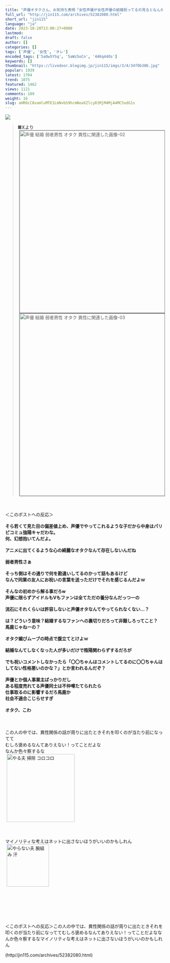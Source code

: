 ```yaml
---
title: "声優オタクさん、お気持ち表明「女性声優が女性声優の結婚祝ってるの見るとなんか無性に腹が立つ、所詮そっち側ねって感じ」 "
full_url: "http://jin115.com/archives/52382080.html"
short_url: "jin115"
language: "ja"
date: 2023-10-20T13:00:27+0900
lastmod: 
draft: false
author: []
categories: []
tags: ['声優', '女性', 'オレ']
encoded_tags: ['5aOw5YSq', '5aWz5oCn', '44Kq44Os']
keywords: []
thumbnail: "https://livedoor.blogimg.jp/jin115/imgs/3/4/34f0b386.jpg"
popular: 1939
latest: 1704
trend: 1075
featured: 1462
views: 1121
comments: 189
weight: 16
slug: aHR0cC8vamluMTE1LmNvbS9hcmNoaXZlcy81MjM4MjA4MC5odG1s
---
```


![](https://livedoor.blogimg.jp/jin115/imgs/3/4/34f0b386.jpg)

<div><a name='more'></a> <blockquote><b>■Xより</b><br> <img src='https//livedoor.blogimg.jp/jin115/imgs/c/9/c91dd463.jpg' width='582' border='1' hspace='5' class='pict' alt='声優 結婚 弱者男性 オタク 異性に関連した画像-02'><br> <img src='https//livedoor.blogimg.jp/jin115/imgs/9/3/9332e391.jpg' width='582' border='1' hspace='5' class='pict' alt='声優 結婚 弱者男性 オタク 異性に関連した画像-03'></blockquote><br> <br> ＜このポストへの反応＞<br> <br> <b>そら若くて見た目の偏差値上め、声優でやってこれるような子だから中身はパリピコミュ強陽キャだわな。<br> 何、幻想抱いてんだよ。</b><br> <br> <b>アニメに出てくるような心の綺麗なオタクなんて存在しないんだね</b><br> <br> <b>弱者男性さぁ</b><br> <br> <b>そっち側はその通りで何を勘違いしてるのかって話もあるけど<br> なんで同業の友人にお祝いの言葉を送っただけでそれを感じるんだよｗ</b><br> <br> <b>そんなの初めから解る事だろw<br> 声優に限らずアイドルもVもファンは全てただの養分なんだっつーの</b><br> <br> <b>流石にそれくらいは許容しないと声優オタなんてやってられなくない…？ </b><br> <br> <b>は？どういう意味？結婚するなファンへの裏切りだろって非難しろってこと？<br> 馬鹿じゃねーの？</b><br> <br> <b>オタク媚びムーブの時点で腹立てとけよｗ</b><br> <br> <b>結婚なんてしなくなった人が多いだけで陰陽関わらずするだろが</b><br> <br> <b>でも祝いコメントしなかったら「〇〇ちゃんはコメントしてるのに〇〇ちゃんはしてない性格悪いのかな？」とか言われるんだぞ？</b><br> <br> <b>声優とか個人事業主ばっかりだし<br> ある程度売れてる声優同士は不仲噂たてられたら<br> 仕事取るのに影響するだろ馬鹿か<br> 社会不適合こじらせすぎ</b><br> <br> <b>オタク、こわ</b><br> <br> <br> <br> この人の中では、異性関係の話が周りに出たときそれを叩くのが当たり前になってて<br> むしろ褒めるなんてありえない！ってことだよな<br> なんか色々察するな<br> <img src='https//livedoor.blogimg.jp/jin115/imgs/d/3/d33a3a34.gif' alt='やる夫 掃除 コロコロ' width='217' border='0' hspace='5' class='pict'><br> <br> <br> <br> マイノリティな考えはネットに出さないほうがいいのかもしれん<br> <img src='https//livedoor.blogimg.jp/jin115/imgs/0/4/04ee80e6.gif' alt='やらない夫 腕組み 汗' width='135' border='0' hspace='5' class='pict'><br> <br> <br> <br> <br> <br> <br> <p>＜このポストへの反応＞この人の中では、異性関係の話が周りに出たときそれを叩くのが当たり前になっててむしろ褒めるなんてありえない！ってことだよななんか色々察するなマイノリティな考えはネットに出さないほうがいいのかもしれん</p></div>

(http//jin115.com/archives/52382080.html)
